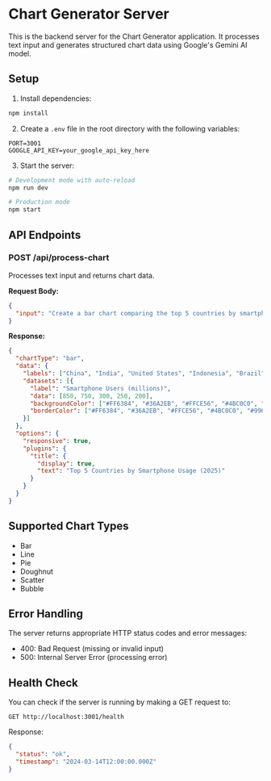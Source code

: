 # Chart Generator Server

This is the backend server for the Chart Generator application. It processes text input and generates structured chart data using Google's Gemini AI model.

## Setup

1. Install dependencies:
```bash
npm install
```

2. Create a `.env` file in the root directory with the following variables:
```
PORT=3001
GOOGLE_API_KEY=your_google_api_key_here
```

3. Start the server:
```bash
# Development mode with auto-reload
npm run dev

# Production mode
npm start
```

## API Endpoints

### POST /api/process-chart

Processes text input and returns chart data.

**Request Body:**
```json
{
  "input": "Create a bar chart comparing the top 5 countries by smartphone usage in 2025"
}
```

**Response:**
```json
{
  "chartType": "bar",
  "data": {
    "labels": ["China", "India", "United States", "Indonesia", "Brazil"],
    "datasets": [{
      "label": "Smartphone Users (millions)",
      "data": [850, 750, 300, 250, 200],
      "backgroundColor": ["#FF6384", "#36A2EB", "#FFCE56", "#4BC0C0", "#9966FF"],
      "borderColor": ["#FF6384", "#36A2EB", "#FFCE56", "#4BC0C0", "#9966FF"]
    }]
  },
  "options": {
    "responsive": true,
    "plugins": {
      "title": {
        "display": true,
        "text": "Top 5 Countries by Smartphone Usage (2025)"
      }
    }
  }
}
```

## Supported Chart Types

- Bar
- Line
- Pie
- Doughnut
- Scatter
- Bubble

## Error Handling

The server returns appropriate HTTP status codes and error messages:

- 400: Bad Request (missing or invalid input)
- 500: Internal Server Error (processing error)

## Health Check

You can check if the server is running by making a GET request to:
```
GET http://localhost:3001/health
```

Response:
```json
{
  "status": "ok",
  "timestamp": "2024-03-14T12:00:00.000Z"
}
``` 